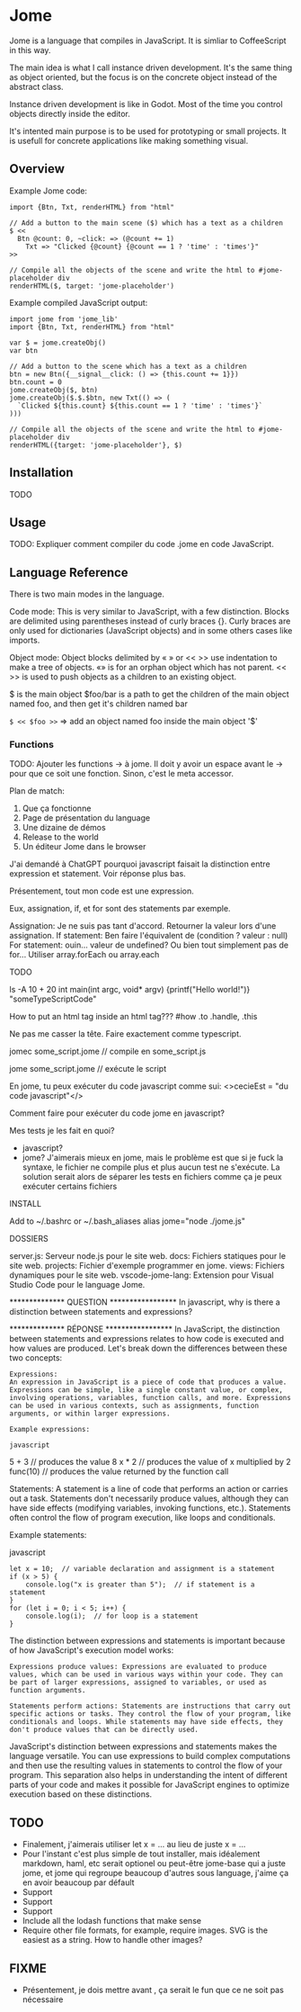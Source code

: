 # Jome

Jome is a language that compiles in JavaScript. It is simliar to CoffeeScript in this way.

The main idea is what I call instance driven development. It's the same thing as object oriented, but the focus is on the concrete object
instead of the abstract class.

Instance driven development is like in Godot. Most of the time you control objects directly inside the editor.

It's intented main purpose is to be used for prototyping or small projects. It is usefull for concrete applications like making something visual.

## Overview

Example Jome code:
```
import {Btn, Txt, renderHTML} from "html"

// Add a button to the main scene ($) which has a text as a children
$ <<
  Btn @count: 0, ~click: => (@count += 1)
    Txt => "Clicked {@count} {@count == 1 ? 'time' : 'times'}"
>>

// Compile all the objects of the scene and write the html to #jome-placeholder div
renderHTML($, target: 'jome-placeholder')
```

Example compiled JavaScript output:
```
import jome from 'jome_lib'
import {Btn, Txt, renderHTML} from "html"

var $ = jome.createObj()
var btn

// Add a button to the scene which has a text as a children
btn = new Btn({__signal__click: () => {this.count += 1}})
btn.count = 0
jome.createObj($, btn)
jome.createObj($.$.$btn, new Txt(() => (
  `Clicked ${this.count} ${this.count == 1 ? 'time' : 'times'}`
)))

// Compile all the objects of the scene and write the html to #jome-placeholder div
renderHTML({target: 'jome-placeholder'}, $)
```

## Installation

TODO

## Usage

TODO: Expliquer comment compiler du code .jome en code JavaScript.

## Language Reference

There is two main modes in the language.

Code mode: This is very similar to JavaScript, with a few distinction. Blocks are delimited using parentheses instead of curly braces {}. Curly
braces are only used for dictionaries (JavaScript objects) and in some others cases like imports.

Object mode: Object blocks delimited by « » or << >> use indentation to make a tree of objects. «» is for an orphan object which has not parent.
<< >> is used to push objects as a children to an existing object.

$ is the main object
$foo/bar is a path to get the children of the main object named foo, and then get it's children named bar

`$ << $foo >>` => add an object named foo inside the main object '$'

### Functions

TODO: Ajouter les functions -> à jome. Il doit y avoir un espace avant le -> pour que ce soit une fonction. Sinon, c'est le meta accessor.










Plan de match:

1. Que ça fonctionne
2. Page de présentation du language
3. Une dizaine de démos
4. Release to the world
5. Un éditeur Jome dans le browser

J'ai demandé à ChatGPT pourquoi javascript faisait la distinction entre expression et statement. Voir réponse plus bas.

Présentement, tout mon code est une expression.

Eux, assignation, if, et for sont des statements par exemple.

Assignation: Je ne suis pas tant d'accord. Retourner la valeur lors d'une assignation.
If statement: Ben faire l'équivalent de (condition ? valeur : null)
For statement: ouin... valeur de undefined? Ou bien tout simplement pas de for... Utiliser array.forEach ou array.each

TODO

<sh>ls -A</sh>
<rb>10 + 20</rb>
<c>int main(int argc, void* argv) {printf("Hello world!")}</c>
<ts>"someTypeScriptCode"</ts>
<html>
  How to put an html tag inside an html tag???
</html>
<css>
  #how .to .handle, .this
</css>

Ne pas me casser la tête. Faire exactement comme typescript.

jomec some_script.jome // compile en some_script.js

jome some_script.jome // exécute le script

En jome, tu peux exécuter du code javascript comme sui:
<>cecieEst = "du code javascript"</>

Comment faire pour exécuter du code jome en javascript?

Mes tests je les fait en quoi?
- javascript?
- jome?
  J'aimerais mieux en jome, mais le problème est que si je fuck la syntaxe, le fichier ne compile plus et plus aucun test ne s'exécute.
  La solution serait alors de séparer les tests en fichiers comme ça je peux exécuter certains fichiers

INSTALL

Add to ~/.bashrc or ~/.bash_aliases
alias jome="node ./jome.js"


DOSSIERS

server.js: Serveur node.js pour le site web.
docs: Fichiers statiques pour le site web.
projects: Fichier d'exemple programmer en jome.
views: Fichiers dynamiques pour le site web.
vscode-jome-lang: Extension pour Visual Studio Code pour le language Jome.







************** QUESTION *****************
In javascript, why is there a distinction between statements and expressions?

************** RÉPONSE *****************
In JavaScript, the distinction between statements and expressions relates to how code is executed and how values are produced. Let's break down the differences between these two concepts:

    Expressions:
    An expression in JavaScript is a piece of code that produces a value. Expressions can be simple, like a single constant value, or complex, involving operations, variables, function calls, and more. Expressions can be used in various contexts, such as assignments, function arguments, or within larger expressions.

    Example expressions:

    javascript

5 + 3  // produces the value 8
x * 2  // produces the value of x multiplied by 2
func(10)  // produces the value returned by the function call

Statements:
A statement is a line of code that performs an action or carries out a task. Statements don't necessarily produce values, although they can have side effects (modifying variables, invoking functions, etc.). Statements often control the flow of program execution, like loops and conditionals.

Example statements:

javascript

    let x = 10;  // variable declaration and assignment is a statement
    if (x > 5) {
        console.log("x is greater than 5");  // if statement is a statement
    }
    for (let i = 0; i < 5; i++) {
        console.log(i);  // for loop is a statement
    }

The distinction between expressions and statements is important because of how JavaScript's execution model works:

    Expressions produce values: Expressions are evaluated to produce values, which can be used in various ways within your code. They can be part of larger expressions, assigned to variables, or used as function arguments.

    Statements perform actions: Statements are instructions that carry out specific actions or tasks. They control the flow of your program, like conditionals and loops. While statements may have side effects, they don't produce values that can be directly used.

JavaScript's distinction between expressions and statements makes the language versatile. You can use expressions to build complex computations and then use the resulting values in statements to control the flow of your program. This separation also helps in understanding the intent of different parts of your code and makes it possible for JavaScript engines to optimize execution based on these distinctions.



## TODO

- Finalement, j'aimerais utiliser let x = ... au lieu de juste x = ...
- Pour l'instant c'est plus simple de tout installer, mais idéalement markdown, haml, etc serait optionel
ou peut-être jome-base qui a juste jome, et jome qui regroupe beaucoup d'autres sous language, j'aime ça en avoir beaucoup par défault
- Support <haml></haml>
- Support <md></md>
- Support <json></json>
- Include all the lodash functions that make sense
- Require other file formats, for example, require images. SVG is the easiest as a string. How to handle other images?

## FIXME

- Présentement, je dois mettre <css> avant <html>, ça serait le fun que ce ne soit pas nécessaire